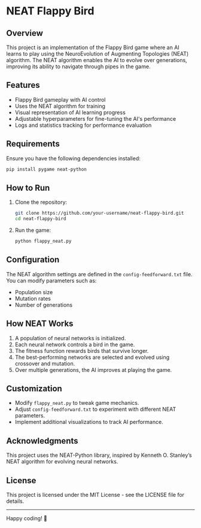 # NEAT Flappy Bird

## Overview
This project is an implementation of the Flappy Bird game where an AI learns to play using the NeuroEvolution of Augmenting Topologies (NEAT) algorithm. The NEAT algorithm enables the AI to evolve over generations, improving its ability to navigate through pipes in the game.

## Features
- Flappy Bird gameplay with AI control
- Uses the NEAT algorithm for training
- Visual representation of AI learning progress
- Adjustable hyperparameters for fine-tuning the AI's performance
- Logs and statistics tracking for performance evaluation

## Requirements
Ensure you have the following dependencies installed:

```bash
pip install pygame neat-python
```

## How to Run
1. Clone the repository:
   ```bash
   git clone https://github.com/your-username/neat-flappy-bird.git
   cd neat-flappy-bird
   ```
2. Run the game:
   ```bash
   python flappy_neat.py
   ```

## Configuration
The NEAT algorithm settings are defined in the `config-feedforward.txt` file. You can modify parameters such as:
- Population size
- Mutation rates
- Number of generations

## How NEAT Works
1. A population of neural networks is initialized.
2. Each neural network controls a bird in the game.
3. The fitness function rewards birds that survive longer.
4. The best-performing networks are selected and evolved using crossover and mutation.
5. Over multiple generations, the AI improves at playing the game.

## Customization
- Modify `flappy_neat.py` to tweak game mechanics.
- Adjust `config-feedforward.txt` to experiment with different NEAT parameters.
- Implement additional visualizations to track AI performance.

## Acknowledgments
This project uses the NEAT-Python library, inspired by Kenneth O. Stanley’s NEAT algorithm for evolving neural networks.

## License
This project is licensed under the MIT License - see the LICENSE file for details.

---
Happy coding! 🚀
